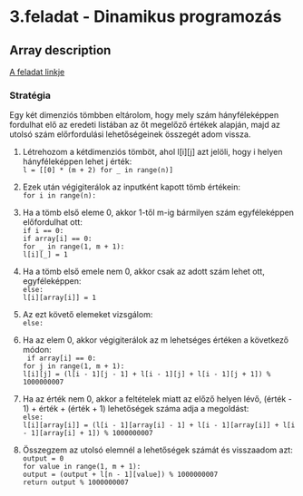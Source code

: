 # 3.feladat - Dinamikus programozás
## Array description
[A feladat linkje](https://cses.fi/problemset/task/1746/)
### Stratégia
Egy két dimenziós tömbben eltárolom, hogy mely szám hányféleképpen fordulhat elő az eredeti listában az őt megelőző értékek alapján, majd az utolsó szám előrfordulási lehetőségeinek összegét adom vissza.

1. Létrehozom a kétdimenziós tömböt, ahol l[i][j] azt jelöli, hogy i helyen hányféleképpen lehet j érték:
<br> `l = [[0] * (m + 2) for _ in range(n)]`

2. Ezek után végigiterálok az inputként kapott tömb értékein:
<br> `for i in range(n):`

3. Ha a tömb első eleme 0, akkor 1-től m-ig bármilyen szám egyféleképpen előfordulhat ott:
<br> `if i == 0:`
<br> `if array[i] == 0:`
<br> `for _ in range(1, m + 1):`
<br> `l[i][_] = 1`

4. Ha a tömb első emele nem 0, akkor csak az adott szám lehet ott, egyféleképpen:
<br> `else:`
<br> `l[i][array[i]] = 1`

5. Az ezt követő elemeket vizsgálom:
<br> `else:`

6. Ha az elem 0, akkor végigiterálok az m lehetséges értéken a következő módon:
<br> ` if array[i] == 0:`
<br> `for j in range(1, m + 1):`
<br> `l[i][j] = (l[i - 1][j - 1] + l[i - 1][j] + l[i - 1][j + 1]) % 1000000007`

7. Ha az érték nem 0, akkor a feltételek miatt az előző helyen lévő, (érték - 1) + érték + (érték + 1) lehetőségek száma adja a megoldást:
<br> `else:`
<br> `l[i][array[i]] = (l[i - 1][array[i] - 1] + l[i - 1][array[i]] + l[i - 1][array[i] + 1]) % 1000000007`

8. Összegzem az utolsó elemnél a lehetőségek számát és visszaadom azt:
<br> `output = 0`
<br> `for value in range(1, m + 1):`
<br> `output = (output + l[n - 1][value]) % 1000000007`
<br> `return output % 1000000007`
